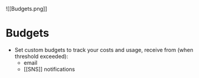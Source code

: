 ![[Budgets.png]]
# Budgets
- Set custom budgets to track your costs and usage, receive from (when threshold exceeded):
	- email
	- [[SNS]] notifications
